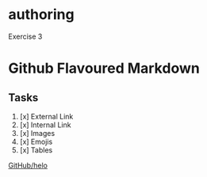 # authoring
Exercise 3

# Github Flavoured Markdown
## Tasks 

1. [x] External Link
2. [x] Internal Link
3. [x] Images
4. [x] Emojis
5. [x] Tables

[GitHub/helo](https://help.github.com/en)

